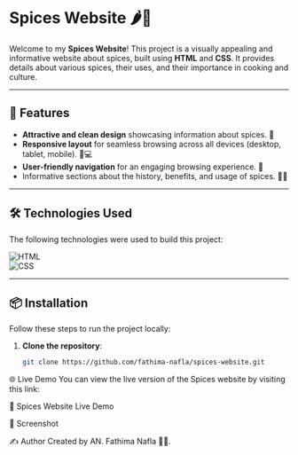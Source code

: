 # Spices Website 🌶️🧂

Welcome to my **Spices Website**! This project is a visually appealing and informative website about spices, built using **HTML** and **CSS**. It provides details about various spices, their uses, and their importance in cooking and culture.

---

## 🚀 Features

- **Attractive and clean design** showcasing information about spices. 🌟  
- **Responsive layout** for seamless browsing across all devices (desktop, tablet, mobile). 📱💻  
- **User-friendly navigation** for an engaging browsing experience. 🧭  
- Informative sections about the history, benefits, and usage of spices. 🧑‍🍳  

---

## 🛠️ Technologies Used

The following technologies were used to build this project:

![HTML](https://img.shields.io/badge/-HTML-E34F26?style=for-the-badge&logo=html5&logoColor=white)  
![CSS](https://img.shields.io/badge/-CSS-1572B6?style=for-the-badge&logo=css3&logoColor=white)  

---

## 📦 Installation

Follow these steps to run the project locally:

1. **Clone the repository**:
   ```bash
   git clone https://github.com/fathima-nafla/spices-website.git

🌐 Live Demo
You can view the live version of the Spices website by visiting this link:

🔗 Spices Website Live Demo

📸 Screenshot

✍️ Author
Created by AN. Fathima Nafla 👩‍💻.
